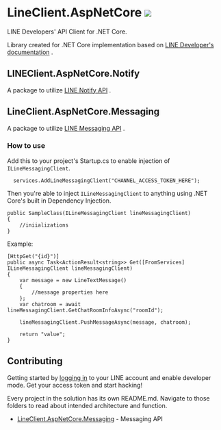 


LineClient.AspNetCore
<a href="https://github.com/atp-tha/LineClient.AspNetCore/actions?query=workflow%3A%22Continuous+Integration%22">
    <img src="https://img.shields.io/github/workflow/status/atp-tha/LineClient.AspNetCore/Continuous%20Integration">
</a>
============

LINE Developers' API Client for .NET Core.

Library created for .NET Core implementation based on [LINE Developer's documentation](https://developers.line.me/en/) .

##  LINEClient.AspNetCore.Notify
A package to utilize [LINE Notify API](https://notify-bot.line.me/doc/en/) .

##  LineClient.AspNetCore.Messaging
A package to utilize [LINE Messaging API](https://developers.line.me/en/services/messaging-api/) .
### How to use
Add this to your project's Startup.cs to enable injection of `ILineMessagingClient`.

```
  services.AddLineMessagingClient("CHANNEL_ACCESS_TOKEN_HERE");
```

Then you're able to inject `ILineMessagingClient` to anything using .NET Core's built in Dependency Injection.

```
public SampleClass(ILineMessagingClient lineMessagingClient)
{
    //iniializations
}
```
Example:
```
[HttpGet("{id}")]
public async Task<ActionResult<string>> Get([FromServices] ILineMessagingClient lineMessagingClient)
{
    var message = new LineTextMessage()
    {
        //message properties here
    };
    var chatroom = await lineMessagingClient.GetChatRoomInfoAsync("roomId");

    lineMessagingClient.PushMessageAsync(message, chatroom);

    return "value";
}
```
## Contributing
Getting started by [logging in](https://developers.line.me/console/) to your LINE account and enable developer mode. Get your access token and start hacking!

Every project in the solution has its own README.md. Navigate to those folders to read about intended architecture and function.
* [LineClient.AspNetCore.Messaging](https://github.com/beam-codegrind/LineClient.AspNetCore/tree/master/src/LineClient.AspNetCore.Messaging) - Messaging API
